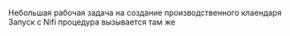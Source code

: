Небольшая рабочая задача на создание производственного клаендаря
Запуск с Nifi процедура вызывается там же